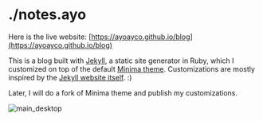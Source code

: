 # ./notes.ayo

Here is the live website: [https://ayoayco.github.io/blog](https://ayoayco.github.io/blog)

This is a blog built with [Jekyll](https://github.com/jekyll/jekyll), a static site generator in Ruby, which I customized on top of the default [Minima theme](https://github.com/jekyll/minima). Customizations are mostly inspired by the [Jekyll website itself](https://jekyllrb.com). :)

Later, I will do a fork of Minima theme and publish my customizations.

![main_desktop](https://onedrive.live.com/?authkey=%21AB9%5F0nkmbhCtrb0&cid=C499B402879AA731&id=C499B402879AA731%21268&parId=C499B402879AA731%21267&o=OneUp)
